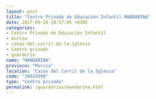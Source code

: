 ```yaml
---
layout: post
title: "Centro Privado de Educación Infantil MANDARINA"
date: 2017-09-20 20:57:05 +0200
categories:
- Centro Privado de Educación Infantil
- murcia
- casas-del-carril-de-la-iglesia
- Centro privado
- guarderia
name: "MANDARINA"
province: "Murcia"
location: "Casas del Carril de la Iglesia"
code: "30019398"
type: "Centro privado"
permalink: /guarderias/mandarina.html
---
```


